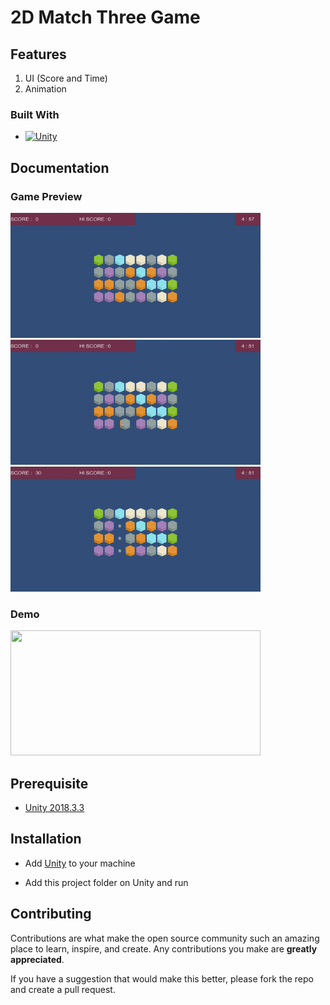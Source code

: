 

# 2D Match Three Game

## Features

1. UI (Score and Time)
2. Animation

### Built With

* [![Unity][Unity.com]][Unity-url]

[Unity.com]: https://img.shields.io/badge/Unity-FFFFFF?style=for-the-badge&logo=unity&logoColor=black
[Unity-url]: https://unity.com/

## Documentation

### Game Preview
<img src="Preview/start.png" width="400" height="200"> <img src="Preview/choose.png" width="400" height="200"> <img src="Preview/match.png" width="400" height="200"> 

### Demo
<img src="Preview/demo.gif" width="400" height="200">

## Prerequisite

- [Unity 2018.3.3 ](https://unity3d.com/get-unity/download/archive)

## Installation

- Add [Unity](https://store.unity.com/front-page?check_logged_in=1#plans-individual) to your machine

- Add this project folder on Unity and run

## Contributing

Contributions are what make the open source community such an amazing place to learn, inspire, and create. Any contributions you make are **greatly appreciated**.

If you have a suggestion that would make this better, please fork the repo and create a pull request.


